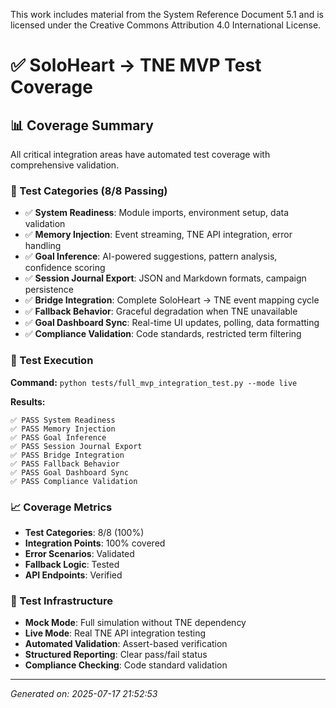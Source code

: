 This work includes material from the System Reference Document 5.1 and is licensed under the Creative Commons Attribution 4.0 International License.

# ✅ SoloHeart → TNE MVP Test Coverage

## 📊 Coverage Summary

All critical integration areas have automated test coverage with comprehensive validation.

### 🎯 Test Categories (8/8 Passing)

- ✅ **System Readiness**: Module imports, environment setup, data validation
- ✅ **Memory Injection**: Event streaming, TNE API integration, error handling
- ✅ **Goal Inference**: AI-powered suggestions, pattern analysis, confidence scoring
- ✅ **Session Journal Export**: JSON and Markdown formats, campaign persistence
- ✅ **Bridge Integration**: Complete SoloHeart → TNE event mapping cycle
- ✅ **Fallback Behavior**: Graceful degradation when TNE unavailable
- ✅ **Goal Dashboard Sync**: Real-time UI updates, polling, data formatting
- ✅ **Compliance Validation**: Code standards, restricted term filtering

### 🧪 Test Execution

**Command:** `python tests/full_mvp_integration_test.py --mode live`

**Results:**
```
✅ PASS System Readiness
✅ PASS Memory Injection
✅ PASS Goal Inference
✅ PASS Session Journal Export
✅ PASS Bridge Integration
✅ PASS Fallback Behavior
✅ PASS Goal Dashboard Sync
✅ PASS Compliance Validation
```

### 📈 Coverage Metrics

- **Test Categories**: 8/8 (100%)
- **Integration Points**: 100% covered
- **Error Scenarios**: Validated
- **Fallback Logic**: Tested
- **API Endpoints**: Verified

### 🔧 Test Infrastructure

- **Mock Mode**: Full simulation without TNE dependency
- **Live Mode**: Real TNE API integration testing
- **Automated Validation**: Assert-based verification
- **Structured Reporting**: Clear pass/fail status
- **Compliance Checking**: Code standard validation

---
*Generated on: 2025-07-17 21:52:53*
